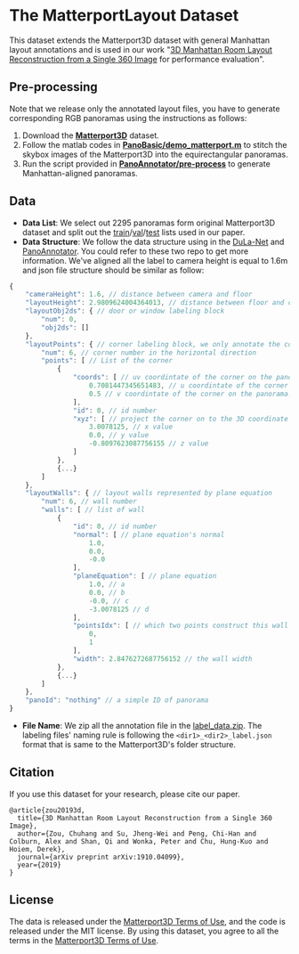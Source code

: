 # The MatterportLayout Dataset

This dataset extends the Matterport3D dataset with general Manhattan layout annotations and is used in our work "[3D Manhattan Room Layout Reconstruction from a Single 360 Image](http://arxiv.org/abs/1910.04099) for performance evaluation".

## Pre-processing
Note that we release only the annotated layout files, you have to generate corresponding RGB panoramas using the instructions as follows:
1. Download the **[Matterport3D](https://github.com/niessner/Matterport)** dataset.
2. Follow the matlab codes in **[PanoBasic/demo_matterport.m](https://github.com/yindaz/PanoBasic/blob/master/demo_matterport.m#L44)** to stitch the skybox images of the Matterport3D into the equirectangular panoramas.
3. Run the script provided in **[PanoAnnotator/pre-process]((https://github.com/SunDaDenny/PanoAnnotator#pre-process))** to generate Manhattan-aligned panoramas.

## Data
* **Data List**: We select out 2295 panoramas form original Matterport3D dataset and split out the [train](data_list/mp3d_train.txt)/[val](data_list/mp3d_val.txt)/[test](data_list/mp3d_test.txt) lists used in our paper.
* **Data Structure**: We follow the data structure using in the [DuLa-Net](https://github.com/SunDaDenny/DuLa-Net) and [PanoAnnotator](https://github.com/SunDaDenny/PanoAnnotator). You could refer to these two repo to get more information. We've aligned all the label to camera height is equal to 1.6m and json file structure should be similar as follow:
```javascript
{
    "cameraHeight": 1.6, // distance between camera and floor
    "layoutHeight": 2.9809624004364013, // distance between floor and ceiling
    "layoutObj2ds": { // door or window labeling block
        "num": 0,
        "obj2ds": []
    },
    "layoutPoints": { // corner labeling block, we only annotate the corner in the horizontal direction because you can easily get the corner in the vertical direction from cameraHeight and layoutHeight.
        "num": 6, // corner number in the horizontal direction
        "points": [ // List of the corner
            {
                "coords": [ // uv coordintate of the corner on the panorama
                    0.7081447345651483, // u coordintate of the corner on the panorama
                    0.5 // v coordintate of the corner on the panorama. We annotate on horizon line, then calculate the vertical position by cameraHeight and layoutHeight.
                ],
                "id": 0, // id number
                "xyz": [ // project the corner on to the 3D coordinate 
                    3.0078125, // x value
                    0.0, // y value
                    -0.8097623087756155 // z value
                ]
            },
            {...}
        ]
    },
    "layoutWalls": { // layout walls represented by plane equation
        "num": 6, // wall number
        "walls": [ // list of wall
            {
                "id": 0, // id number
                "normal": [ // plane equation's normal
                    1.0,
                    0.0,
                    -0.0
                ],
                "planeEquation": [ // plane equation
                    1.0, // a
                    0.0, // b
                    -0.0, // c
                    -3.0078125 // d
                ],
                "pointsIdx": [ // which two points construct this wall
                    0,
                    1
                ],
                "width": 2.8476272687756152 // the wall width
            },
            {...}
        ]
    },
    "panoId": "nothing" // a simple ID of panorama
}
```
* **File Name**: We zip all the annotation file in the [label_data.zip](label_data.zip). The labeling files' naming rule is following the `<dir1>_<dir2>_label.json` format that is same to the Matterport3D's folder structure.

## Citation
If you use this dataset for your research, please cite our paper.
```
@article{zou20193d,
  title={3D Manhattan Room Layout Reconstruction from a Single 360 Image},
  author={Zou, Chuhang and Su, Jheng-Wei and Peng, Chi-Han and Colburn, Alex and Shan, Qi and Wonka, Peter and Chu, Hung-Kuo and Hoiem, Derek},
  journal={arXiv preprint arXiv:1910.04099},
  year={2019}
}
```

## License

The data is released under the [Matterport3D Terms of Use](http://kaldir.vc.in.tum.de/matterport/MP_TOS.pdf), and the code is released under the MIT license. By using this dataset, you agree to all the terms in the [Matterport3D Terms of Use](http://kaldir.vc.in.tum.de/matterport/MP_TOS.pdf).

